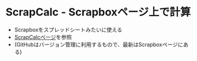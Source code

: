 <h1>ScrapCalc - Scrapboxページ上で計算</h1>

<ul>
  <li>Scrapboxをスプレッドシートみたいに使える</li>
  <li><a href="https://scrapbox.io/masui/ScrapCalc">ScrapCalcページ</a>を参照</li>
  <li>(GitHubはバージョン管理に利用するもので、最新はScrapboxページにある)</li>
</ul>
